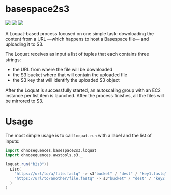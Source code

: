 # basespace2s3

[![](http://img.shields.io/github/release/ohnosequences/basespace2S3/all.svg)](https://github.com/ohnosequences/basespace2S3/releases/latest)
[![](https://img.shields.io/badge/license-AGPLv3-blue.svg)](https://tldrlegal.com/license/gnu-affero-general-public-license-v3-%28agpl-3.0%29)
[![](https://img.shields.io/badge/contact-gitter_chat-dd1054.svg)](https://gitter.im/era7bio/basespace2S3)

A Loquat-based process focused on one simple task: downloading the content from a URL —which happens to host a Basespace file— and uploading it to S3.

The Loquat receives as input a list of tuples that each contains three strings:
  - the URL from where the file will be downloaded
  - the S3 bucket where that will contain the uploaded file
  - the S3 key that will identify the uploaded S3 object

After the Loquat is successfully started, an autoscaling group with an EC2 instance per list item is launched. After the process finishes, all the files will be mirrored to S3.

# Usage

The most simple usage is to call `loquat.run` with a label and the list of inputs:

```scala
import ohnosequences.basespace2s3.loquat
import ohnosequences.awstools.s3._

loquat.run("b2s3")(
  List(
    "https://url/to/a/file.fastq" -> s3"bucket" / "dest" / "key1.fastq",
    "https://url/to/another/file.fastq" -> s3"bucket" / "dest" / "key2.fastq"
  )
)
